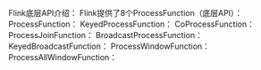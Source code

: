 Flink底层API介绍：
Flink提供了8个ProcessFunction（底层API）：
ProcessFunction：
KeyedProcessFunction：
CoProcessFunction：
ProcessJoinFunction：
BroadcastProcessFunction：
KeyedBroadcastFunction：
ProcessWindowFunction：
ProcessAllWindowFunction：


